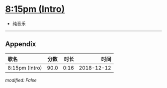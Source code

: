 # [8:15pm (Intro)](https://music.163.com/song?id=1323302905)

* 纯音乐


---

## Appendix

|歌名|分数|时长|时间|
|:---|:---:|---:|---:|
|8:15pm (Intro)|90.0|0:16|2018-12-12

*modified: False*